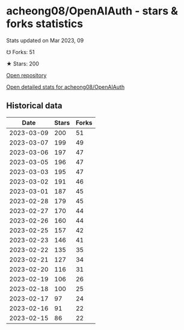 # acheong08/OpenAIAuth - stars & forks statistics

Stats updated on Mar 2023, 09

☋ Forks: 51

★ Stars: 200

[Open repository](https://github.com/acheong08/OpenAIAuth)

[Open detailed stats for acheong08/OpenAIAuth](https://reviewgithub.com/rep/acheong08/OpenAIAuth)

## Historical data
| Date | Stars | Forks |
|------|-------|-------|
| 2023-03-09 | 200 | 51 | 
| 2023-03-07 | 199 | 49 | 
| 2023-03-06 | 197 | 47 | 
| 2023-03-05 | 196 | 47 | 
| 2023-03-03 | 195 | 47 | 
| 2023-03-02 | 191 | 46 | 
| 2023-03-01 | 187 | 45 | 
| 2023-02-28 | 179 | 45 | 
| 2023-02-27 | 170 | 44 | 
| 2023-02-26 | 160 | 44 | 
| 2023-02-25 | 157 | 42 | 
| 2023-02-23 | 146 | 41 | 
| 2023-02-22 | 135 | 35 | 
| 2023-02-21 | 127 | 34 | 
| 2023-02-20 | 116 | 31 | 
| 2023-02-19 | 106 | 26 | 
| 2023-02-18 | 100 | 25 | 
| 2023-02-17 | 97 | 24 | 
| 2023-02-16 | 91 | 22 | 
| 2023-02-15 | 86 | 22 | 

